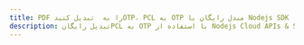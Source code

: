 ---title: PDF را به  تبدیل کنیدOTP، PCL به OTP مبدل رایگان یا Nodejs SDKdescription: تبدیل رایگانPCL به OTP با استفاده از Nodejs Cloud APIs & SDK همچنین اسناد PDF را در Cloud ایجاد، ویرایش و رندر کنید.---